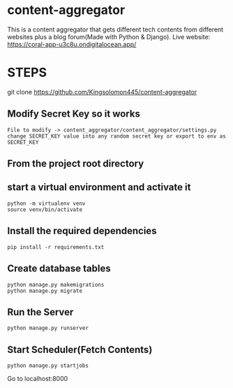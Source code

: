 # content-aggregator
This is a content aggregator that gets different tech contents from different websites plus a blog forum(Made with Python & Django).
Live website: https://coral-app-u3c8u.ondigitalocean.app/



# STEPS

git clone https://github.com/Kingsolomon445/content-aggregator

## **Modify Secret Key so it works**
```
File to modify -> content_aggregator/content_aggregator/settings.py
change SECRET_KEY value into any random secret key or export to env as SECRET_KEY
```

## From the project root directory

## **start a virtual environment and activate it**
```
python -m virtualenv venv
source venv/bin/activate
```

## **Install the required dependencies**
```
pip install -r requirements.txt
```

## **Create database tables**
```
python manage.py makemigrations
python manage.py migrate
```


## **Run the Server**
```
python manage.py runserver
```

## **Start Scheduler(Fetch Contents)**
```
python manage.py startjobs
```
Go to localhost:8000




